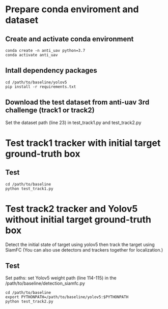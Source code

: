 # Prepare conda enviroment and dataset
## Create and activate conda environment
```
conda create -n anti_uav python=3.7 
conda activate anti_uav
```
## Intall dependency packages
```
cd /path/to/baseline/yolov5     
pip install -r requirements.txt
```
## Download the test dataset from anti-uav 3rd challenge (track1 or track2)

Set the dataset path (line 23) in test_track1.py and test_track2.py

# Test track1 tracker with initial target ground-truth box

## Test
```
cd /path/to/baseline
python test_track1.py
```

# Test track2 tracker and Yolov5 without initial target ground-truth box
Detect the initial state of target using yolov5 then track the target using SiamFC
(You can also use detectors and trackers together for localization.)

## Test
Set paths: set Yolov5 weight path (line 114-115) in the /path/to/baseline/detection_siamfc.py 

```
cd /path/to/baseline
export PYTHONPATH=/path/to/baseline/yolov5:$PYTHONPATH
python test_track2.py
```